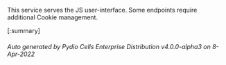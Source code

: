 






This service serves the JS user-interface. Some endpoints require additional Cookie management.

[:summary]

###### Auto generated by Pydio Cells Enterprise Distribution v4.0.0-alpha3 on 8-Apr-2022
